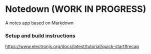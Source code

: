 # Notedown (WORK IN PROGRESS)

A notes app based on Markdown


### Setup and build instructions

https://www.electronjs.org/docs/latest/tutorial/quick-start#recap